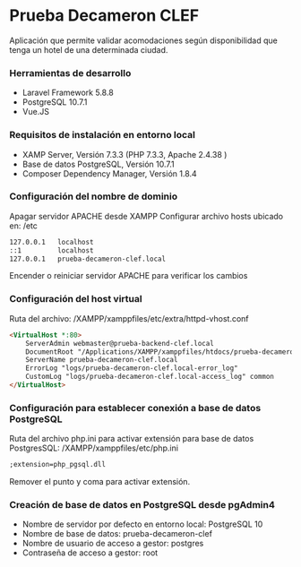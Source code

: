 # Prueba Decameron CLEF
Aplicación que permite validar acomodaciones según disponibilidad que tenga un hotel de una determinada ciudad.

### Herramientas de desarrollo
- Laravel Framework 5.8.8
- PostgreSQL 10.7.1
- Vue.JS 

### Requisitos de instalación en entorno local

- XAMP Server, Versión 7.3.3 (PHP 7.3.3, Apache 2.4.38 )
- Base de datos PostgreSQL, Versión 10.7.1
- Composer Dependency Manager, Versión 1.8.4

### Configuración del nombre de dominio 
Apagar servidor APACHE desde XAMPP
Configurar archivo hosts ubicado en: /etc
```html
127.0.0.1	localhost
::1         localhost
127.0.0.1   prueba-decameron-clef.local
```
Encender o reiniciar servidor APACHE para verificar los cambios

### Configuración del host virtual 
Ruta del archivo: /XAMPP/xamppfiles/etc/extra/httpd-vhost.conf
```html
<VirtualHost *:80>
    ServerAdmin webmaster@prueba-backend-clef.local
    DocumentRoot "/Applications/XAMPP/xamppfiles/htdocs/prueba-decameron-clef/public"
    ServerName prueba-decameron-clef.local
    ErrorLog "logs/prueba-decameron-clef.local-error_log"
    CustomLog "logs/prueba-decameron-clef.local-access_log" common
</VirtualHost>
```

### Configuración para establecer conexión a base de datos PostgreSQL 
Ruta del archivo php.ini para activar extensión para base de datos PostgresSQL: /XAMPP/xamppfiles/etc/php.ini
```html
;extension=php_pgsql.dll
```
Remover el punto y coma para activar extensión.

### Creación de base de datos en PostgreSQL desde pgAdmin4
- Nombre de servidor por defecto en entorno local: PostgreSQL 10
- Nombre de base de datos: prueba-decameron-clef
- Nombre de usuario de acceso a gestor: postgres
- Contraseña de acceso a gestor: root
